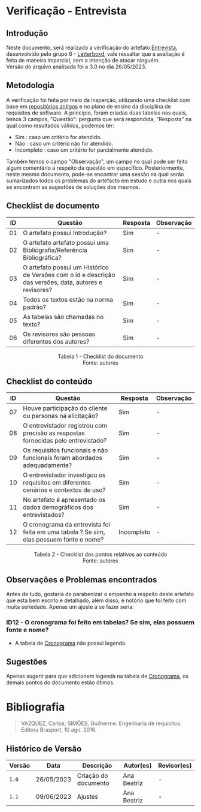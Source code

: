 # Verificação - Entrevista

## Introdução

Neste documento, será realizado a verificação do artefato [Entrevista](https://requisitos-de-software.github.io/2023.1-Letterboxd/Elicita%C3%A7%C3%A3o/entrevista/), desenvolvido pelo grupo 6 - [Letterboxd](https://github.com/Requisitos-de-Software/2023.1-Letterboxd/tree/master), vale ressaltar que a avaliação é feita de maneira imparcial, sem a intenção de atacar ninguém. 
<br> Versão do arquivo analisada foi a 3.0 no dia 26/05/2023.

## Metodologia

A verificação foi feita por meio da insperção, utilizando uma checklist com base em [repositórios antigos](https://github.com/Requisitos-de-Software) e no plano de ensino da disciplina de requisitos de software. A principio, foram criadas duas tabelas nas quais, temos 3 campos, "Questão": pergunta que será respondida, "Resposta" na qual como resultados válidos, podemos ter:

- Sim : caso um critério for atendido.
- Não : caso um critério não for atendido.
- Incompleto : caso um critério for parcialmente atendido.

Também temos o campo "Observação", um campo no qual pode ser feito algum comentário a respeito da questão em específico. Posteriormente, neste mesmo documento, pode-se encontrar uma sessão na qual serão sumarizados todos os problemas do artefacto em estudo e outra nos quais se encontram as sugestões de soluções dos mesmos.

## Checklist de documento


| ID  | Questão                                                                                                | Resposta   | Observação |
| --- | ------------------------------------------------------------------------------------------------------ | ---------- | ---------- |
| 01  | O artefato possui Introdução?                                                                          | Sim        | -          |
| 02  | O artefato artefato possui uma Bibliografia/Referência Bibliográfica?                                  | Sim        | -          |
| 03  | O artefato possui um Histórico de Versões com o id e descrição das versões, data, autores e revisores? | Sim        | -          |
| 04  | Todos os textos estão na norma padrão?                                                                 | Sim        | -          |
| 05  | As tabelas são chamadas no texto?                                                                      | Sim        | -          |
| 06  | Os revisores são pessoas diferentes dos autores?                                                       | Sim        | -          |

<p align="center"> Tabela 1 - Checklist do documento <br> Fonte: autores </p>

## Checklist do conteúdo

| ID  | Questão                                                                             | Resposta | Observação |
| --- | ----------------------------------------------------------------------------------- | -------- | ---------- |
| 07  | Houve participação do cliente ou personas na elicitação?                            | Sim      | -          |
| 08  | O entrevistador registrou com precisão as respostas fornecidas pelo entrevistado?   | Sim      | -          |
| 09  | Os requisitos funcionais e não funcionais foram abordados adequadamente?            | Sim      | -          |
| 10  | O entrevistador investigou os requisitos em diferentes cenários e contextos de uso? | Sim      | -          |
| 11  | No artefato é apresentado os dados demográficos dos entrevistados?                  | Sim      | -          |
| 12  | O cronograma da entrevista foi feita em uma tabela ? Se sim, elas possuem fonte e nome?|Incompleto| -       |

<p align="center"> Tabela 2 - Checklist dos pontos relativos ao conteúdo <br> Fonte: autores </p>

## Observações e Problemas encontrados

Antes de tudo, gostaria de parabenizar o empenho a respeito deste artefato que esta bem escrito e detalhado, além disso, é notório que foi feito com muita seriedade. Apenas um ajuste a se fazer seria:

### ID12 - O cronograma foi feito em tabelas? Se sim, elas possuem fonte e nome? 
- A tabela de [Cronograma](https://requisitos-de-software.github.io/2023.1-Letterboxd/Elicita%C3%A7%C3%A3o/entrevista/#cronograma-das-entrevistas) não possui legenda.

## Sugestões

Apenas sugerir para que adicionem legenda na tabela de [Cronograma](https://requisitos-de-software.github.io/2023.1-Letterboxd/Elicita%C3%A7%C3%A3o/entrevista/#cronograma-das-entrevistas), os demais pontos do documento estão ótimos.

# Bibliografia

> VAZQUEZ, Carlos; SIMÕES, Guilherme. Engenharia de requisitos. Editora Brasport, 10 ago. 2016.


## Histórico de Versão

| Versão | Data       | Descrição            | Autor(es)   | Revisor(es) |
| ------ | ---------- | -------------------- | ----------- | ----------- |
| `1.0`  | 26/05/2023 | Criação do documento | Ana Beatriz | -           |
| `1.1`  | 09/06/2023 | Ajustes              | Ana Beatriz | -           |

